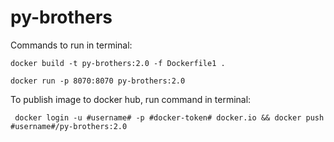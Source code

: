 # py-brothers
Commands to run in terminal:
```shell
docker build -t py-brothers:2.0 -f Dockerfile1 .
```
```shell
docker run -p 8070:8070 py-brothers:2.0
```
To publish image to docker hub, run command in terminal:

```shell
 docker login -u #username# -p #docker-token# docker.io && docker push #username#/py-brothers:2.0
```
